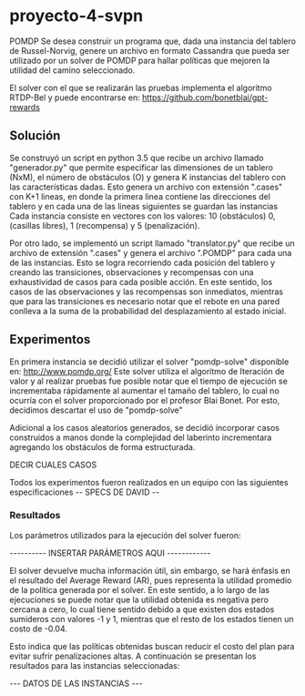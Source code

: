 # proyecto-4-svpn
POMDP
Se desea construir un programa que, dada una instancia del tablero de Russel-Norvig,
genere un archivo en formato Cassandra que pueda ser utilizado por un solver de POMDP
para hallar políticas que mejoren la utilidad del camino seleccionado.

El solver con el que se realizarán las pruebas implementa el algoritmo RTDP-Bel y puede encontrarse en:
https://github.com/bonetblai/gpt-rewards

## Solución
Se construyó un script en python 3.5 que recibe un archivo llamado "generador.py" que permite
especificar las dimensiones de un tablero (NxM), el número de obstáculos (O) y genera K instancias del
tablero con las características dadas. Esto genera un archivo con extensión ".cases" con K+1 lineas,
en donde la primera linea contiene las direcciones del tablero y en cada una de las lineas siguientes se guardan las instancias
Cada instancia consiste en vectores con los valores: 10 (obstáculos) 0, (casillas libres), 1 (recompensa) y 5 (penalización).

Por otro lado, se implementó un script llamado "translator.py" que recibe un archivo de extensión ".cases" y genera
el archivo ".POMDP" para cada una de las instancias.
Esto se logra recorriendo cada posición del tablero y creando las transiciones, observaciones y recompensas con una exhaustividad
de casos para cada posible acción. En este sentido, los casos de las observaciones y las recompensas son inmediatos, mientras que para las transiciones es necesario notar que el
rebote en una pared conlleva a la suma de la probabilidad del desplazamiento al estado inicial.

## Experimentos
En primera instancia se decidió utilizar el solver "pomdp-solve" disponible en: http://www.pomdp.org/
Este solver utiliza el algoritmo de Iteración de valor y al realizar pruebas fue posible notar que el tiempo de ejecución
se incrementaba rápidamente al aumentar el tamaño del tablero, lo cual no ocurría con el solver proporcionado por el
profesor Blai Bonet. Por esto, decidimos descartar el uso de "pomdp-solve"

Adicional a los casos aleatorios generados, se decidió incorporar casos construidos a manos donde la complejidad
del laberinto incrementara agregando los obstáculos de forma estructurada.

DECIR CUALES CASOS 

Todos los experimentos fueron realizados en un equipo con las siguientes especificaciones
-- SPECS DE DAVID --

### Resultados
Los parámetros utilizados para la ejecución del solver fueron:

---------- INSERTAR PARÁMETROS AQUI ------------

El solver devuelve mucha información útil, sin embargo, se hará énfasis en el resultado del Average Reward (AR),
pues representa la utilidad promedio de la política generada por el solver. En este sentido, a lo largo de las ejecuciones se puede notar que
la utilidad obtenida es negativa pero cercana a cero, lo cual tiene sentido debido a que existen dos estados sumideros con valores -1 y 1,
mientras que el resto de los estados tienen un costo de -0.04.

Esto indica que las políticas obtenidas buscan reducir el costo del plan para evitar sufrir penalizaciones altas.
A continuación se presentan los resultados para las instancias seleccionadas:

--- DATOS DE LAS INSTANCIAS ---

